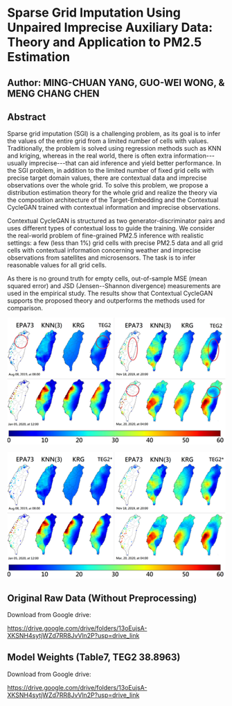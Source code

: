 # Sparse Grid Imputation Using Unpaired Imprecise Auxiliary Data: Theory and Application to PM2.5 Estimation

## Author: MING-CHUAN YANG, GUO-WEI WONG, & MENG CHANG CHEN

## Abstract
Sparse grid imputation (SGI) is a challenging problem, as its goal is to infer the values of the entire grid from a limited number of cells with values. 
Traditionally, the problem is solved using regression methods such as KNN and kriging, whereas in the real world, there is often extra information---usually imprecise---that can aid inference and yield better performance.
In the SGI problem, in addition to the limited number of fixed grid cells with precise target domain values, there are contextual data and imprecise observations over the whole grid. 
To solve this problem, we propose a distribution estimation theory for the whole grid and realize the theory via the composition architecture of the Target-Embedding and the 
Contextual CycleGAN trained with contextual information and imprecise observations. 

Contextual CycleGAN is structured as two generator-discriminator pairs and uses different types of contextual loss to guide the training.
We consider the real-world problem of fine-grained PM2.5 inference with realistic settings: a few (less than 1%) grid cells with precise PM2.5 data and all grid cells with contextual
information concerning weather and imprecise observations from satellites and microsensors. The task is to infer reasonable
values for all grid cells.  

As there is no ground truth for empty cells, out-of-sample MSE (mean squared error) and JSD (Jensen--Shannon divergence) measurements are used in the empirical study. 
The results show that Contextual CycleGAN supports the proposed theory and outperforms the methods used for comparison.

![image](https://github.com/MCC-SINICA/Sparse-Grid-Imputation/blob/main/example/image_2022_07_01T08_33_32_968Z.jpg)

![image](https://github.com/MCC-SINICA/Sparse-Grid-Imputation/blob/main/example/image_2022_07_01T09_35_45_149Z.png)

## Original Raw Data (Without Preprocessing)
Download from Google drive:

https://drive.google.com/drive/folders/13oEujsA-XKSNH4sytjWZd7RR8JvVln2P?usp=drive_link

## Model Weights (Table7, TEG2 38.8963)
Download from Google drive:

https://drive.google.com/drive/folders/13oEujsA-XKSNH4sytjWZd7RR8JvVln2P?usp=drive_link
